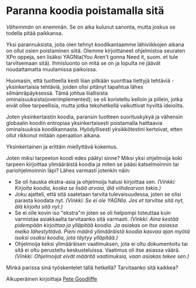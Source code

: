 # Paranna koodia poistamalla sitä

*Vähemmän* on enemmän. Se on aika kulunut sanonta, mutta joskus se todella pitää paikkansa.

Yksi parannuksista, joita olen tehnyt koodikantaamme lähiviikkojen aikana on ollut osien poistaminen siitä. Olemme kirjoittaneet ohjelmistoa seuraten XPn oppeja, sen lisäksi YAGNIa(You Aren't gonna Need it, suom. et tule tarvitsemaan sitä). Ihmisluonto on mitä se on ja lopulta ne jäävät noudattamatta muutamissa paikoissa.

Huomasin, että tuotteella kesti liian pitkään suorittaa tiettyjä tehtäviä - yksinkertaisia tehtäviä, joiden olisi pitänyt tapahtua lähes silmänräpäyksessä. Tämä johtua liiallisista ominaisuuksista(overimplemented); se oli koristeltu kelloin ja pillein, jotka eivät ollee tarpeellisia, mutta jotka tekohetkellä vaikuttivat hyviltä ideioilta.

Joten yksinkertaistin koodia, paransin tuotteen suorituskykyä ja vähensin globaalin koodin entropiaa yksinkertaisesti poistamalla haittaavia ominaisuuksia koodikannasta. Hyödyllisesti yksikkötestini kertoivat, etten ollut rikkonut mitään operaation aikana.

Yksinkertainen ja erittäin miellyttävä kokemus.

Joten miksi tarpeeton koodi edes päätyi sinne? Miksi yksi ohjelmoija koki tarpeen kirjoittaa ylimääräistä koodia ja miten se pääsi katselmoinnin tai pariohjelmoinnin läpi? Lähes varmasti jotenkin näin:

- Se oli hauska ekstra-asia ja ohjelmoija halusi kirjoittaa sen. *(Vinkki: Kirjoita koodia, koska se lisää arvoia, älä viihdearvon takia.)*
- Joku ajatteli, että sitä saatetaan tarvita tulevaisuudessa, joten se olisi parasta koodata nyt. *(Vinkki: Se ei ole YAGNIa. Jos et tarvitse sitä nyt, älä kirjoita sitä nyt.)*
- Se ei olle kovin iso "ekstra"m joten se oli helpompi toteuttaa kuin varmistaa asiakkaalta tarvitaanko sitä varmasti. *(Vinkki: Aina kestää pidempään kirjoittaa ja ylläpitää koodia. Ja asiakas on itse asiassa melko lähestyttävä. Pieni määrä ylimääräistä koodia kasvaa ajan myötä isoksi osaksi koodia, jota täytyy ylläpitää.)*
- Ohjelmoija keksi ylimääräisen vaatimuksen, jota ei oltu dokumentoitu tai sitä ei oltu perusteltu keskusteluissa. Vaatimus oli itse asiassa väärä. *(Vinkki: Ohjelmoijat eivät määritä vaatimuksia, vaan asiakas tekee sen.)*

Minkä parissa sinä työskentelet tällä hetkellä? Tarvitaanko sitä kaikkea?

Alkuperäinen kirjoittaja [Pete Goodliffe](http://programmer.97things.oreilly.com/wiki/index.php/Pete_Goodliffe)